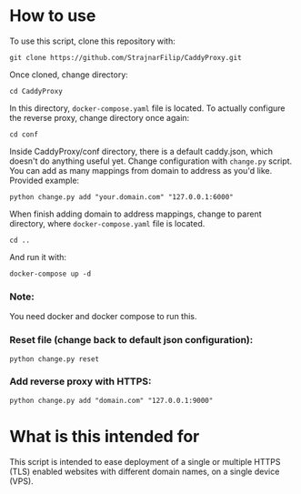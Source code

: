 # How to use

To use this script, clone this repository with:

```
git clone https://github.com/StrajnarFilip/CaddyProxy.git
```

Once cloned, change directory:
```
cd CaddyProxy
```

In this directory, `docker-compose.yaml` file is located.
To actually configure the reverse proxy, change directory once again:

```
cd conf
```

Inside CaddyProxy/conf directory, there is a default caddy.json,
which doesn't do anything useful yet. Change configuration with
`change.py` script. You can add as many mappings from domain to
address as you'd like. Provided example:

```
python change.py add "your.domain.com" "127.0.0.1:6000"
```

When finish adding domain to address mappings, change to parent directory,
where `docker-compose.yaml` file is located.
```
cd ..
```

And run it with:
```
docker-compose up -d
```

### Note:
You need docker and docker compose to run this.


### Reset file (change back to default json configuration):

```
python change.py reset
```

### Add reverse proxy with HTTPS:

```
python change.py add "domain.com" "127.0.0.1:9000"
```

# What is this intended for

This script is intended to ease deployment of a single or multiple HTTPS
(TLS) enabled websites with different domain names, on a single device (VPS).
